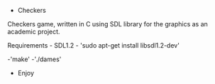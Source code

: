 * Checkers

Checkers game, written in C using SDL library for the graphics as an academic project.

  Requirements 
     - SDL1.2
     - 'sudo apt-get install libsdl1.2-dev'

  -'make'
  -'./dames'

  - Enjoy
